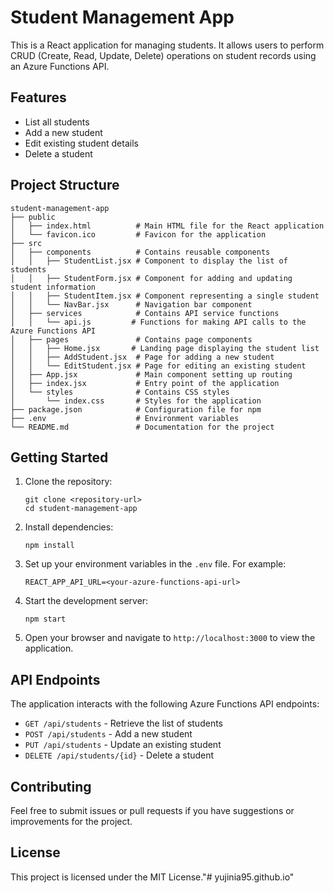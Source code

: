 # Student Management App

This is a React application for managing students. It allows users to perform CRUD (Create, Read, Update, Delete) operations on student records using an Azure Functions API.

## Features

- List all students
- Add a new student
- Edit existing student details
- Delete a student

## Project Structure

```
student-management-app
├── public
│   ├── index.html          # Main HTML file for the React application
│   └── favicon.ico         # Favicon for the application
├── src
│   ├── components          # Contains reusable components
│   │   ├── StudentList.jsx # Component to display the list of students
│   │   ├── StudentForm.jsx # Component for adding and updating student information
│   │   ├── StudentItem.jsx # Component representing a single student
│   │   └── NavBar.jsx      # Navigation bar component
│   ├── services            # Contains API service functions
│   │   └── api.js         # Functions for making API calls to the Azure Functions API
│   ├── pages               # Contains page components
│   │   ├── Home.jsx       # Landing page displaying the student list
│   │   ├── AddStudent.jsx  # Page for adding a new student
│   │   └── EditStudent.jsx # Page for editing an existing student
│   ├── App.jsx             # Main component setting up routing
│   ├── index.jsx           # Entry point of the application
│   └── styles              # Contains CSS styles
│       └── index.css       # Styles for the application
├── package.json            # Configuration file for npm
├── .env                    # Environment variables
└── README.md               # Documentation for the project
```

## Getting Started

1. Clone the repository:
   ```
   git clone <repository-url>
   cd student-management-app
   ```

2. Install dependencies:
   ```
   npm install
   ```

3. Set up your environment variables in the `.env` file. For example:
   ```
   REACT_APP_API_URL=<your-azure-functions-api-url>
   ```

4. Start the development server:
   ```
   npm start
   ```

5. Open your browser and navigate to `http://localhost:3000` to view the application.

## API Endpoints

The application interacts with the following Azure Functions API endpoints:

- `GET /api/students` - Retrieve the list of students
- `POST /api/students` - Add a new student
- `PUT /api/students` - Update an existing student
- `DELETE /api/students/{id}` - Delete a student

## Contributing

Feel free to submit issues or pull requests if you have suggestions or improvements for the project.

## License

This project is licensed under the MIT License."# yujinia95.github.io" 
